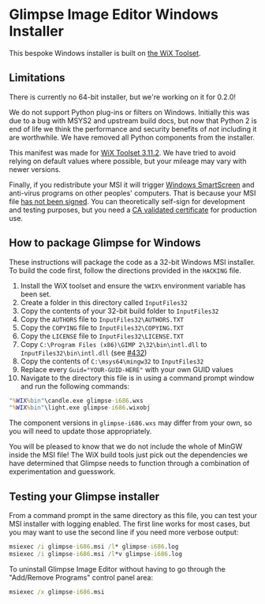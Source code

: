 # Glimpse Image Editor Windows Installer
This bespoke Windows installer is built on [the WiX Toolset](https://wixtoolset.org/).

## Limitations
There is currently no 64-bit installer, but we're working on it for 0.2.0!

We do not support Python plug-ins or filters on Windows. Initially this was due to a bug with MSYS2 and upstream build docs, but now that Python 2 is end of life we think the performance and security benefits of *not* including it are worthwhile. We have removed all Python components from the installer.

This manifest was made for [WiX Toolset 3.11.2](https://github.com/wixtoolset/wix3/releases/tag/wix3112rtm). We have tried to avoid relying on default values where possible, but your mileage may vary with newer versions.

Finally, if you redistribute your MSI it will trigger [Windows SmartScreen](https://support.microsoft.com/en-us/help/17443/windows-internet-explorer-smartscreen-faq) and anti-virus programs on other peoples' computers. That is because your MSI file [has not been signed](https://wixtoolset.org/documentation/manual/v3/overview/insignia.html). You can theoretically self-sign for development and testing purposes, but you need a [CA validated certificate](https://docs.microsoft.com/en-us/windows-hardware/drivers/dashboard/get-a-code-signing-certificate) for production use.

## How to package Glimpse for Windows
These instructions will package the code as a 32-bit Windows MSI installer. To build the code first, follow the directions provided in the `HACKING` file.

1. Install the WiX toolset and ensure the `%WIX%` environment variable has been set.
2. Create a folder in this directory called `InputFiles32`
3. Copy the contents of your 32-bit build folder to `InputFiles32`
4. Copy the `AUTHORS` file to `InputFiles32\AUTHORS.TXT`
5. Copy the `COPYING` file to `InputFiles32\COPYING.TXT`
6. Copy the `LICENSE` file to `InputFiles32\LICENSE.TXT`
7. Copy `C:\Program Files (x86)\GIMP 2\32\bin\intl.dll` to `InputFiles32\bin\intl.dll` (see [#432](https://github.com/glimpse-editor/Glimpse/issues/432))
8. Copy the contents of `C:\msys64\mingw32` to `InputFiles32`
9. Replace every `Guid="YOUR-GUID-HERE"` with your own GUID values
10. Navigate to the directory this file is in using a command prompt window and run the following commands:

```bat
"%WIX%bin"\candle.exe glimpse-i686.wxs
"%WIX%bin"\light.exe glimpse-i686.wixobj
```
The component versions in `glimpse-i686.wxs` may differ from your own, so you will need to update those appropriately. 

You will be pleased to know that we do not include the whole of MinGW inside the MSI file! The WiX build tools just pick out the dependencies we have determined that Glimpse needs to function through a combination of experimentation and guesswork.

## Testing your Glimpse installer
From a command prompt in the same directory as this file, you can test your MSI installer with logging enabled. The first line works for most cases, but you may want to use the second line if you need more verbose output:

```bat
msiexec /i glimpse-i686.msi /l* glimpse-i686.log
msiexec /i glimpse-i686.msi /l*v glimpse-i686.log
```

To uninstall Glimpse Image Editor without having to go through the "Add/Remove Programs" control panel area:

```bat
msiexec /x glimpse-i686.msi
```

